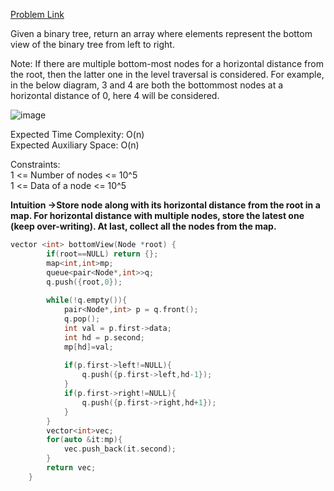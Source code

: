 [Problem Link](https://www.geeksforgeeks.org/problems/bottom-view-of-binary-tree/1)<br>

Given a binary tree, return an array where elements represent the bottom view of the binary tree from left to right.<br>

Note: If there are multiple bottom-most nodes for a horizontal distance from the root, then the latter one in the level traversal is considered. For example, in the below diagram, 3 and 4 are both the bottommost nodes at a horizontal distance of 0, here 4 will be considered.<br>

![image](https://github.com/user-attachments/assets/993a5fcc-57d4-4240-b2c3-1c88c230d038)<br>



Expected Time Complexity: O(n)<br>
Expected Auxiliary Space: O(n)<br>

Constraints:<br>
1 <= Number of nodes <= 10^5<br>
1 <= Data of a node <= 10^5<br>

__Intuition ->Store node along with its horizontal distance from the root in a map. For horizontal distance with multiple nodes, store the latest one (keep over-writing). At last, collect all the nodes from the map.__<br>

```C++
vector <int> bottomView(Node *root) {
        if(root==NULL) return {};
        map<int,int>mp;
        queue<pair<Node*,int>>q;
        q.push({root,0});
        
        while(!q.empty()){
            pair<Node*,int> p = q.front();
            q.pop();
            int val = p.first->data;
            int hd = p.second;
            mp[hd]=val;
            
            if(p.first->left!=NULL){
                q.push({p.first->left,hd-1});
            }
            if(p.first->right!=NULL){
                q.push({p.first->right,hd+1});
            }
        }
        vector<int>vec;
        for(auto &it:mp){
            vec.push_back(it.second);
        }
        return vec;
    }
```
